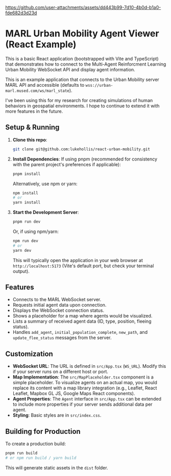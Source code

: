 


https://github.com/user-attachments/assets/dd443b99-7d10-4b0d-b1a0-fde682d3d23d



# MARL Urban Mobility Agent Viewer (React Example)

This is a basic React application (bootstrapped with Vite and TypeScript) that demonstrates how to connect to the Multi-Agent Reinforcment Learning Urban Mobility WebSocket API and display agent information.

This is an example application that connects to the Urban Mobility server MARL API and accessible (defaults to `wss://urban-marl.mused.com/ws/marl_state`).

I've been using this for my research for creating simulations of human behaviors in geospatial environments. I hope to continue to extend it with more features in the future. 


## Setup & Running

1.  **Clone this repo**:
    ```bash
    git clone git@github.com:lukehollis/react-urban-mobility.git
    ```

2.  **Install Dependencies**:
    If using pnpm (recommended for consistency with the parent project's preferences if applicable):
    ```bash
    pnpm install
    ```
    Alternatively, use npm or yarn:
    ```bash
    npm install
    # or
    yarn install
    ```

3.  **Start the Development Server**:
    ```bash
    pnpm run dev
    ```
    Or, if using npm/yarn:
    ```bash
    npm run dev
    # or
    yarn dev
    ```
    This will typically open the application in your web browser at `http://localhost:5173` (Vite's default port, but check your terminal output).

## Features

*   Connects to the MARL WebSocket server.
*   Requests initial agent data upon connection.
*   Displays the WebSocket connection status.
*   Shows a placeholder for a map where agents would be visualized.
*   Lists a summary of received agent data (ID, type, position, fleeing status).
*   Handles `add_agent`, `initial_population_complete`, `new_path`, and `update_flee_status` messages from the server.

## Customization

*   **WebSocket URL**: The URL is defined in `src/App.tsx` (`WS_URL`). Modify this if your server runs on a different host or port.
*   **Map Implementation**: The `src/MapPlaceholder.tsx` component is a simple placeholder. To visualize agents on an actual map, you would replace its content with a map library integration (e.g., Leaflet, React Leaflet, Mapbox GL JS, Google Maps React components).
*   **Agent Properties**: The `Agent` interface in `src/App.tsx` can be extended to include more properties if your server sends additional data per agent.
*   **Styling**: Basic styles are in `src/index.css`.

## Building for Production

To create a production build:
```bash
pnpm run build
# or npm run build / yarn build
```
This will generate static assets in the `dist` folder. 

